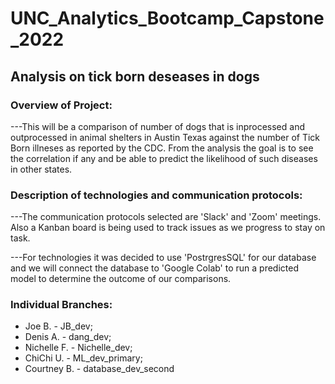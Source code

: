 # UNC_Analytics_Bootcamp_Capstone_2022

## Analysis on tick born deseases in dogs

### Overview of Project:
---This will be a comparison of number of dogs that is inprocessed and outprocessed in animal shelters in Austin Texas against the number of Tick Born illneses as reported by the CDC. From the analysis the goal is to see the correlation if any and be able to predict the likelihood of such diseases in other states.

### Description of technologies and communication protocols:
---The communication protocols selected are 'Slack' and 'Zoom' meetings. Also a Kanban board is being used to track issues as we progress to stay on task. 

---For technologies it was decided to use 'PostrgresSQL' for our database and we will connect the database to 'Google Colab' to run a predicted model to determine the outcome of our comparisons.

### Individual Branches:
- Joe B. - JB_dev;
- Denis A. - dang_dev; 
- Nichelle F. - Nichelle_dev; 
- ChiChi U. - ML_dev_primary; 
- Courtney B. - database_dev_second
